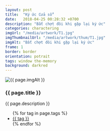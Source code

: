 ```yaml
---
layout: post
title:  "Ký ức Cửa sổ"
date:   2018-04-25 00:28:32 +0700
description: "Bất chợt đôi khi gặp lại ký ức"
categories: charactering
imgUrl: "/media/artwork/T1.jpg"
imgThumbnailUrl: "/media/artwork/thum/T1.jpg"
imgAlt: "Bất chợt đôi khi gặp lại ký ức"
frame: 1
border: border
orientation: potrait
tags: window the-memory
background: darkred
---
```

<article class="content">
  <img id="c" class="pic {{ if page.frame }} {{ "pic-frame" }} {{ endif }}" src="{{ page.imgUrl | absolute_url }}" alt="{{ page.imgAlt }}" style="background-color: {{ page.background }}" />
  <h3 class="title">{{ page.title }}</h3>
  <p class="des">{{ page.description }}</p>
  <ul class="tags">
    {% for tag in page.tags %}
      <li><a href="#">{{ tag }}</a></li>
    {% endfor %}
  </ul>
</article>

